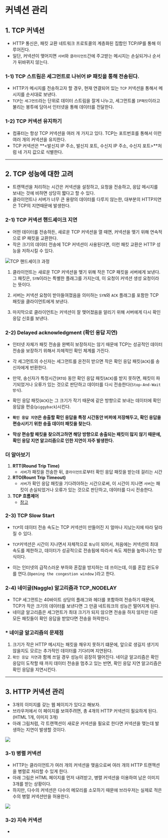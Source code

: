 # 커넥션 관리



## 1. TCP 커넥션

- HTTP 통신은, 패킷 교환 네트워크 프로토콜의 계층화된 집합인 TCP/IP를 통해 이루어진다.
- 일단, 커넥션이 맺어지면 `서버`와 `클라이언트`간에 주고받는 메시지는 손실되거나 순서가 뒤바뀌지 않는다.



### 1-1) TCP 스트림은 세그먼트로 나뉘어 IP 패킷을 통해 전송된다.

- HTTP가 메시지를 전송하고자 할 경우, 현재 연결되어 있는 `TCP` 커넥션을 통해서 메시지를 순서대로 보낸다.
- `TCP`는 `세그먼트`라는 단위로 데이터 스트림을 잘게 나누고, 세그먼트롤 `IP패킷`이라고 불리는 봉투에 담아서 인터넷을 통해 데이터를 전달한다.



### 1-2) TCP 커넥션 유지하기

- 컴퓨터는 항상 TCP 커넥션을 여러 개 가지고 있다. TCP는 포트번호를 통해서 이런 여러 개의 커넥션을 유지한다.
- TCP 커넥션은 **<발신지 IP 주소, 발신지 포트, 수신지 IP 주소, 수신지 포트>**처럼 네 가지 값으로 식별한다.

---



## 2. TCP 성능에 대한 고려

- 트랜잭션을 처리하는 시간은 커넥션을 설정하고, 요청을 전송하고, 응답 메시지를 보내는 것에 비하면 상당히 짧다고 할 수 있다.
- 클라이언트나 서버가 너무 큰 용량의 데이터를 다루지 않는한, 대부분의 HTTP지연은 TCP의 지연때문에 발생한다.



### 2-1) TCP 커넥션 핸드셰이크 지연

- 어떤 데이터를 전송하든, 새로운 TCP 커넥션을 열 때면, 커넥션을 맺기 위해 연속적으로 IP 패킷을 교환한다.
- 작은 크기의 데이터 전송에 TCP 커넥션이 사용된다면, 이런 패킷 교환은 HTTP 성능을 저하시킬 수 있다.



![TCP 핸드셰이크 과정](https://img1.daumcdn.net/thumb/R720x0.q80/?scode=mtistory2&fname=http%3A%2F%2Fcfs4.tistory.com%2Fupload_control%2Fdownload.blog%3Ffhandle%3DYmxvZzQ1ODUxQGZzNC50aXN0b3J5LmNvbTovYXR0YWNoLzAvOS5wbmc%253D)

1) 클라이언트는 새로운 TCP 커넥션을 맺기 위해 작은 TCP 패킷을 서버에게 보낸다. 그 패킷은, `SYN`이라는 특별한 플래그를 가지는데, 이 요청이 커넥션 생성 요청이라는 뜻이다.

2) 서버는 커넥션 요청이 받아들여졌음을 의미하는 `SYN`와 `ACK` 플래그를 포함한 TCP 패킷을 클라이언트에게 보낸다.

3) 마지막으로 클라이언트는 커넥션이 잘 맺어졌음을 알리기 위해 서버에게 다시 확인 응답 신호를 보낸다.



### 2-2) Delayed acknowledgment (확인 응답 지연)

- 인터넷 자체가 패킷 전송을 완벽히 보장하지는 않기 때문에 TCP는 성공적인 데이터 전송을 보장하기 위해서 자체적인 확인 체계를 가진다.
- 각 세그먼트의 수신자는 세그먼트를 온전히 받으면 작은 확인 응답 패킷(`ACK`)를 송신자에게 반환한다.
- 만약, 송신자가 특정시간(`RTO`) 동안  확인 응답 패킷(`ACK`)를 받지 못하면, 패킷이 파기되었거나 오류가 있는 것으로 판단하고 데이터를 다시 전송한다(`Stop-And-Wait 방식`).
- 확인 응답 패킷(`ACK`)는 그 크기가 작기 때문에 같은 방향으로 보내는 데이터에 확인응답을 편승(`piggyback`)시킨다.

- **`확인 응답 지연`은 송출할 확인 응답을 특정 시간동안 버퍼에 저장해두고, 확인 응답을 편승시키기 위한 송출 데이터 패킷을 찾는다.**
- **막상 편승할 패킷을 찾으려고하면 해당 방향으로 송출되는 패킷이 많지 않기 때문에, 확인 응답 지연 알고리즘으로 인한 지연이 자주 발생한다.**



### **더 알아보기**

1. **RTT(Round Trip Time)**
   - `서버`가 패킷을 전송한 뒤, `클라이언트`로부터 확인 응답 패킷을 받는데 걸리는 시간
2. **RTO(Rount Trip Timeout)**
   - `서버`가 확인 응답 패킷을 기다려야하는 시간으로써, 이 시간이 지나면 `서버`는 패킷이 손실되었거나 오류가 있는 것으로 판단하고, 데이터를 다시 전송한다.
3. **TCP 흐름제어**
   - [참고]()



### 2-3) TCP Slow Start

- `TCP`의 데이터 전송 속도는 TCP 커넥션이 만들어진 지 얼마나 지났는지에 따라 달라질 수 있다.

- `TCP`커넥션은 시간이 지나면서 자체적으로 `튜닝`이 되어서, 처음에는 커넥션의 최대 속도를 제한하고, 데이터가 성공적으로 전송됨에 따라서 속도 제한을 높여나가는 방식이다.

- 이는 인터넷의 급작스러운 부하와 혼잡을 방지하는 데 쓰이는데, 이를 혼잡 윈도우를 연다.(`Opening the congestion window` )라고 한다.

  

### 2-4) 네이글(Naggle) 알고리즘과 TCP_NODELAY

- TCP 세그먼트는 40바이트 상당의 플래그와 헤더를 포함하여 전송하기 때문에, TCP가 작은 크기의 데이터를 보낸다면 그 만큼 네트워크의 성능은 떨어지게 된다.
- 네이글 알고리즘은 세그먼트가 최대 크기가 되지 않으면 전송을 하지 않지만 다른 모든 패킷들이 확인 응답을 받았다면 전송을 허락한다.

### * 네이글 알고리즘의 문제점

1. 크기가 작은 HTTP 메시지는 패킷을 채우지 못하기 떄문에, 앞으로 생길지 생기지 않을지도 모르는 추가적인 데이터를 기다리며 지연된다.
2. `확인 응답 지연`과 함께 쓰일 경우 성능이 굉장히 떨어진다. 네이글 알고리즘은 확인 응답이 도착할 때 까지 데이터 전송을 멈추고 있는 반면, 확인 응답 지연 알고리즘은 확인 응답을 지연시킨다.

---



## 3. HTTP 커넥션 관리

- 3개의 이미지를 갖는 웹 페이지가 있다고 해보자.
- 브라우저에서 이 페이지를 보여주려면, 총 4개의 HTTP 커넥션이 필요하게 된다. (HTML 1개, 이미지 3개)
- 아래 그림처럼, 각 트랜잭션이 새로운 커넥션을 필요로 한다면 커넥션을 맺는데 발생하는 지연이 발생할 것이다.

![](https://t1.daumcdn.net/cfile/tistory/256BF84258DCA96E11)



### 3-1) 병렬 커넥션

- HTTP는 클라이언트가 여러 개의 커넥션을 맺음으로써 여러 개의 HTTP 트랜잭션을 병렬로 처리할 수 있게 한다.
- 아래 그림은 HTML 페이지를 먼저 내려받고, 병렬 커넥션을 이용하여 남은 이미지 3개를 받는 상황이다.
- 하지만, 다수의 커넥션은 다수의 메모리를 소모하기 때문에 브라우저는 실제로 적은 수의 병렬 커넥션만을 허용한다.

![](https://t1.daumcdn.net/cfile/tistory/2662FA4658DCB36C1C)



### 3-2) 지속 커넥션

- 